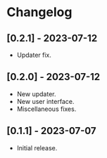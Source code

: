 # Changelog

## [0.2.1] - 2023-07-12

- Updater fix.

## [0.2.0] - 2023-07-12

- New updater.
- New user interface.
- Miscellaneous fixes.

## [0.1.1] - 2023-07-07

- Initial release.
